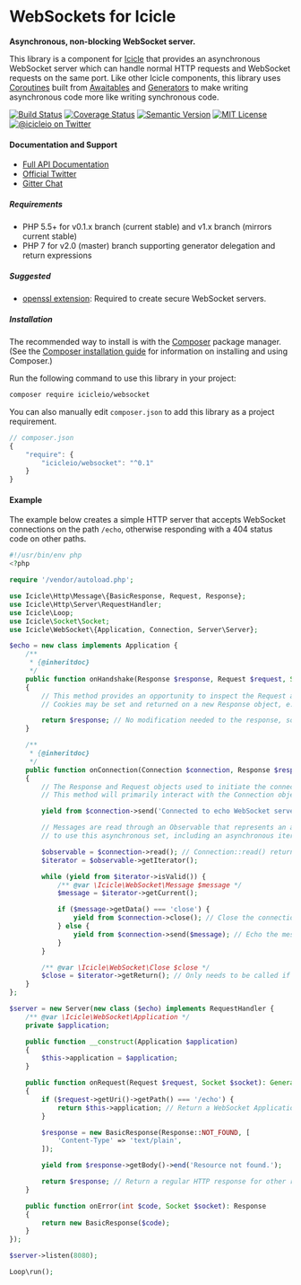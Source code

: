 # WebSockets for Icicle

**Asynchronous, non-blocking WebSocket server.**

This library is a component for [Icicle](https://github.com/icicleio/icicle) that provides an asynchronous WebSocket server which can handle normal HTTP requests and WebSocket requests on the same port. Like other Icicle components, this library uses [Coroutines](https://icicle.io/docs/manual/coroutines/) built from [Awaitables](https://icicle.io/docs/manual/awaitables/) and [Generators](http://www.php.net/manual/en/language.generators.overview.php) to make writing asynchronous code more like writing synchronous code.

[![Build Status](https://img.shields.io/travis/icicleio/websocket/v1.x.svg?style=flat-square)](https://travis-ci.org/icicleio/websocket)
[![Coverage Status](https://img.shields.io/coveralls/icicleio/websocket/v1.x.svg?style=flat-square)](https://coveralls.io/r/icicleio/websocket)
[![Semantic Version](https://img.shields.io/github/release/icicleio/websocket.svg?style=flat-square)](http://semver.org)
[![MIT License](https://img.shields.io/packagist/l/icicleio/websocket.svg?style=flat-square)](LICENSE)
[![@icicleio on Twitter](https://img.shields.io/badge/twitter-%40icicleio-5189c7.svg?style=flat-square)](https://twitter.com/icicleio)

#### Documentation and Support

- [Full API Documentation](https://icicle.io/docs)
- [Official Twitter](https://twitter.com/icicleio)
- [Gitter Chat](https://gitter.im/icicleio/icicle)

##### Requirements

- PHP 5.5+ for v0.1.x branch (current stable) and v1.x branch (mirrors current stable)
- PHP 7 for v2.0 (master) branch supporting generator delegation and return expressions

##### Suggested

- [openssl extension](http://php.net/manual/en/book.openssl.php): Required to create secure WebSocket servers.

##### Installation

The recommended way to install is with the [Composer](http://getcomposer.org/) package manager. (See the [Composer installation guide](https://getcomposer.org/doc/00-intro.md) for information on installing and using Composer.)

Run the following command to use this library in your project: 

```bash
composer require icicleio/websocket
```

You can also manually edit `composer.json` to add this library as a project requirement.

```js
// composer.json
{
    "require": {
        "icicleio/websocket": "^0.1"
    }
}
```

#### Example

The example below creates a simple HTTP server that accepts WebSocket connections on the path `/echo`, otherwise responding with a 404 status code on other paths.

```php
#!/usr/bin/env php
<?php

require '/vendor/autoload.php';

use Icicle\Http\Message\{BasicResponse, Request, Response};
use Icicle\Http\Server\RequestHandler;
use Icicle\Loop;
use Icicle\Socket\Socket;
use Icicle\WebSocket\{Application, Connection, Server\Server};

$echo = new class implements Application {
    /**
     * {@inheritdoc}
     */
    public function onHandshake(Response $response, Request $request, Socket $socket): Response
    {
        // This method provides an opportunity to inspect the Request and Response before a connection is accepted.
        // Cookies may be set and returned on a new Response object, e.g.: return $response->withCookie(...);

        return $response; // No modification needed to the response, so the passed Response object is simply returned.
    }

    /**
     * {@inheritdoc}
     */
    public function onConnection(Connection $connection, Response $response, Request $request): Generator
    {
        // The Response and Request objects used to initiate the connection are provided for informational purposes.
        // This method will primarily interact with the Connection object.

        yield from $connection->send('Connected to echo WebSocket server powered by Icicle.');

        // Messages are read through an Observable that represents an asynchronous set. There are a variety of ways
        // to use this asynchronous set, including an asynchronous iterator as shown in the example below.

        $observable = $connection->read(); // Connection::read() returns an observable of received Message objects.
        $iterator = $observable->getIterator();

        while (yield from $iterator->isValid()) {
            /** @var \Icicle\WebSocket\Message $message */
            $message = $iterator->getCurrent();

            if ($message->getData() === 'close') {
                yield from $connection->close(); // Close the connection if the message contains only 'close'
            } else {
                yield from $connection->send($message); // Echo the message back to the client.
            }
        }

        /** @var \Icicle\WebSocket\Close $close */
        $close = $iterator->getReturn(); // Only needs to be called if the close reason is needed.
    }
};

$server = new Server(new class ($echo) implements RequestHandler {
    /** @var \Icicle\WebSocket\Application */
    private $application;

    public function __construct(Application $application)
    {
        $this->application = $application;
    }

    public function onRequest(Request $request, Socket $socket): Generator
    {
        if ($request->getUri()->getPath() === '/echo') {
            return $this->application; // Return a WebSocket Application to create a WebSocket connection.
        }

        $response = new BasicResponse(Response::NOT_FOUND, [
            'Content-Type' => 'text/plain',
        ]);

        yield from $response->getBody()->end('Resource not found.');

        return $response; // Return a regular HTTP response for other request paths.
    }

    public function onError(int $code, Socket $socket): Response
    {
        return new BasicResponse($code);
    }
});

$server->listen(8080);

Loop\run();
```
